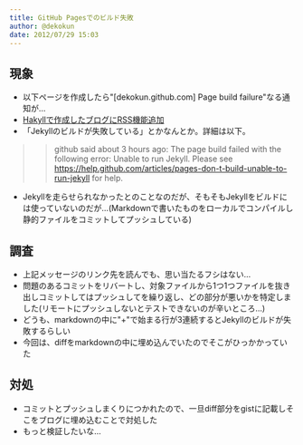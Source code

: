 ```yaml
---
title: GitHub Pagesでのビルド失敗
author: @dekokun
date: 2012/07/29 15:03
---
```


## 現象

* 以下ページを作成したら"[dekokun.github.com] Page build failure"なる通知が…
* [Hakyllで作成したブログにRSS機能追加](file:///Users/lms29r/work/Hakyll/posts/2012-07-29-3.html)
* 「Jekyllのビルドが失敗している」とかなんとか。詳細は以下。

>> github said about 3 hours ago:
>> The page build failed with the following error:
>> Unable to run Jekyll. Please see https://help.github.com/articles/pages-don-t-build-unable-to-run-jekyll for help.

* Jekyllを走らせられなかったとのことなのだが、そもそもJekyllをビルドには使っていないのだが…(Markdownで書いたものをローカルでコンパイルし静的ファイルをコミットしてプッシュしている)


## 調査

* 上記メッセージのリンク先を読んでも、思い当たるフシはない…
* 問題のあるコミットをリバートし、対象ファイルから1つ1つファイルを抜き出しコミットしてはプッシュしてを繰り返し、どの部分が悪いかを特定しました(リモートにプッシュしないとテストできないのが辛いところ…)
* どうも、markdownの中に"+"で始まる行が3連続するとJekyllのビルドが失敗するらしい
* 今回は、diffをmarkdownの中に埋め込んでいたのでそこがひっかかっていた

## 対処

* コミットとプッシュしまくりにつかれたので、一旦diff部分をgistに記載しそこをブログに埋め込むことで対処した
* もっと検証したいな…
